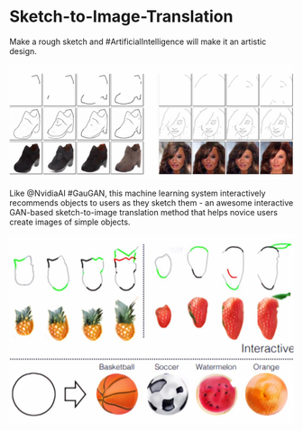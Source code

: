 # Sketch-to-Image-Translation

‪Make a rough sketch and #ArtificialIntelligence will make it an artistic design. 

![](01.jpg)

Like @NvidiaAI #GauGAN, this machine learning system interactively recommends objects to users as they sketch them - an awesome interactive GAN-based sketch-to-image translation method that helps novice users create images of simple objects. ‬

![](1.jpg)
